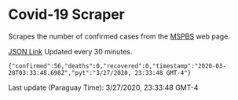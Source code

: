 # Covid-19 Scraper

Scrapes the number of confirmed cases from the [MSPBS](https://www.mspbs.gov.py/covid-19.php) web page.

[JSON Link](https://jmayalag.github.io/covid19-scrape/cases.json)
Updated every 30 minutes.
```
{"confirmed":56,"deaths":0,"recovered":0,"timestamp":"2020-03-28T03:33:48.698Z","pyt":"3/27/2020, 23:33:48 GMT-4"}
```
Last update (Paraguay Time): 3/27/2020, 23:33:48 GMT-4